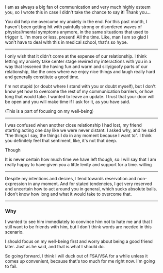 I am as always a big fan of communication and very much highly esteem you, so I wrote this in case I didn't take the chance to say it! Thank you...

You did help me overcome my anxiety in the end. For this past month, I haven't been getting hit with painfully strong or disordered waves of physical/mental symptoms anymore, in the same situations that used to trigger it. I'm more or less, present! All the time. Like, man I am so glad I won't have to deal with this in medical school, that's so hype. 

---

I only wish that it didn't come at the expense of our relationship. I think letting my anxiety take center stage rewired my interactions with you in a way that lessened the having fun and warm and silly/goofy parts of our relationship, like the ones where we enjoy nice things and laugh really hard and generally constitute a good time.

I'm not stupid (or doubt where I stand with you or doubt myself), but I don't know yet how to overcome the rest of my communication barriers, or how long that would take. I wanted to leave an update. I trust that your door will be open and you will make time if I ask for it, as you have said.


(This is a part of focusing on my well-being)

---

I was confused when another close relationship I had lost, my friend starting acting one day like we were never distant. I asked why, and he said "the things I say, the things I do in any moment because I want to". I think you definitely feel that sentiment, like, it's not that deep. 

Though 

It is never certain how much time we have left though, so I will say that I am really happy to have given you a little levity and support for a time. willing

---

Despite my intentions and desires, I tend towards reservation and non-expression in any moment. And for stated tendencies, I get very reserved and uncertain how to act around you in general, which sucks absolute balls. I don't know how long and what it would take to overcome that.




---

### Why
I wanted to see him immediately to convince him not to hate me and that I still want to be friends with him, but I don't think words are needed in this scenario. 

I should focus on my well-being first and worry about being a good friend later. Just as he said, and that is what I should do.

So going forward, I think I will duck out of FSA/VSA for a while unless it comes up convenient, because that's too much for me right now. I'm going to fail.

